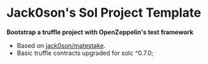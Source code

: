 # Jack0son's Sol Project Template

**Bootstrap a truffle project with OpenZeppelin's test framework**

- Based on [jack0son/matestake](https://github.com/jack0son/matestake).
- Basic truffle contracts upgraded for solc ^0.7.0;
